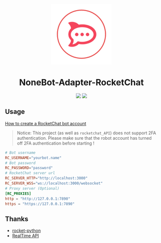 <p align="center"> 
  <img  src="./docs/images/logo.png" width="200" height="200" alt="nonebot-adapter-rocketchat" />
</p>

<h1 align="center">
  NoneBot-Adapter-RocketChat
</h1>

<p align="center">
  <img src="https://img.shields.io/github/v/release/IUnlimit/nonebot-adapter-rocketchat?label=version">
  <a alt="License" href="https://www.gnu.org/licenses/agpl-3.0.en.html"><image src="https://img.shields.io/badge/license-AGPLv3-4EB1BA.svg"></image></a>
</p>

## Usage

[How to create a RocketChat bot account](https://developer.rocket.chat/bots/creating-your-own-bot-from-scratch) 

> Notice: This project (as well as `rocketchat_API`) does not support 2FA authentication. Please make sure that the robot account has turned off 2FA authentication before starting !

```toml
# Bot username
RC_USERNAME="yourbot.name"
# Bot password
RC_PASSWORD="password"
# RocketChat server url
RC_SERVER_HTTP="http://localhost:3000"
RC_SERVER_WSS="ws://localhost:3000/websocket"
# Proxy server (Optional)
[RC_PROXIES]
http = "http://127.0.0.1:7890"
https = "https://127.0.0.1:7890"
```

## Thanks

- [rocket-python](https://github.com/Pipoline/rocket-python)
- [RealTime API](https://github.com/hynek-urban/rocketchat-async)
